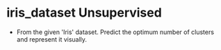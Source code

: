 # iris_dataset Unsupervised

* From the given 'Iris' dataset. Predict the optimum number of clusters and represent it visually.

